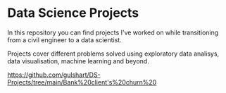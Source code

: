 # Data Science Projects


In this repository you can find projects I've worked on while transitioning from a civil engineer to a data scientist.

Projects cover different problems solved using exploratory data analisys, data visualisation, machine learning and beyond.

https://github.com/gulshart/DS-Projects/tree/main/Bank%20client's%20churn%20

